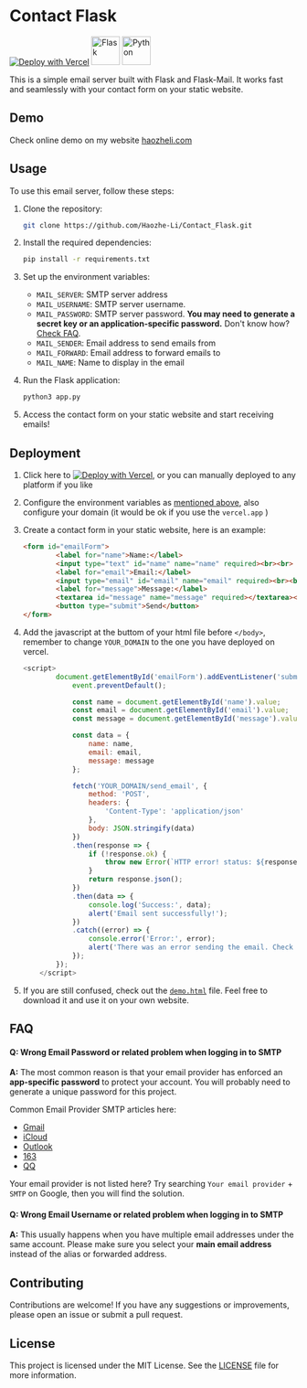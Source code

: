 # Contact Flask

[![Deploy with Vercel](https://vercel.com/button)](https://vercel.com/new/clone?repository-url=https%3A%2F%2Fgithub.com%2FHaozhe-Li%2FContactFlask&env=MAIL_SERVER,MAIL_PASSWORD,MAIL_USERNAME,MAIL_SENDER,MAIL_FORWARD,MAIL_NAME&envDescription=All%20the%20SMTP%20mail%20requires) [<img width="50" src="https://user-images.githubusercontent.com/25181517/183423775-2276e25d-d43d-4e58-890b-edbc88e915f7.png" alt="Flask" title="Flask"/>](https://flask.palletsprojects.com/en/3.0.x/) [<img width="50" src="https://user-images.githubusercontent.com/25181517/183423507-c056a6f9-1ba8-4312-a350-19bcbc5a8697.png" alt="Python" title="Python"/>](https://www.python.org)

This is a simple email server built with Flask and Flask-Mail. It works fast and seamlessly with your contact form on your static website.

## Demo

Check online demo on my website [haozheli.com](https://www.haozheli.com/#contact)

## Usage

To use this email server, follow these steps:

1. Clone the repository:

    ```bash
    git clone https://github.com/Haozhe-Li/Contact_Flask.git
    ```

2. Install the required dependencies:

    ```bash
    pip install -r requirements.txt
    ```

3. Set up the environment variables:

    - `MAIL_SERVER`: SMTP server address
    - `MAIL_USERNAME`: SMTP server username.
    - `MAIL_PASSWORD`: SMTP server password. **You may need to generate a secret key or an application-specific password.** Don't know how? [Check FAQ](#FAQ).
    - `MAIL_SENDER`: Email address to send emails from
    - `MAIL_FORWARD`: Email address to forward emails to
    - `MAIL_NAME`: Name to display in the email

4. Run the Flask application:

    ```bash
    python3 app.py
    ```

5. Access the contact form on your static website and start receiving emails!

## Deployment

1. Click here to [![Deploy with Vercel](https://vercel.com/button)](https://vercel.com/new/clone?repository-url=https%3A%2F%2Fgithub.com%2FHaozhe-Li%2FContactFlask&env=MAIL_SERVER,MAIL_PASSWORD,MAIL_USERNAME,MAIL_SENDER,MAIL_FORWARD,MAIL_NAME&envDescription=All%20the%20SMTP%20mail%20requires), or you can manually deployed to any platform if you like

2. Configure the environment variables as [mentioned above](#Usage), also configure your domain (it would be ok if you use the ``vercel.app`` )

3. Create a contact form in your static website, here is an example:

   ````html
   <form id="emailForm">
           <label for="name">Name:</label>
           <input type="text" id="name" name="name" required><br><br>
           <label for="email">Email:</label>
           <input type="email" id="email" name="email" required><br><br>
           <label for="message">Message:</label>
           <textarea id="message" name="message" required></textarea><br><br>
           <button type="submit">Send</button>
   </form>
   ````

4. Add the javascript at the buttom of your html file before ``</body>``, remember to change ``YOUR_DOMAIN`` to the one you have deployed on vercel.

   ````js
   <script>
           document.getElementById('emailForm').addEventListener('submit', function(event) {
               event.preventDefault();
   
               const name = document.getElementById('name').value;
               const email = document.getElementById('email').value;
               const message = document.getElementById('message').value;
   
               const data = {
                   name: name,
                   email: email,
                   message: message
               };
   
               fetch('YOUR_DOMAIN/send_email', {
                   method: 'POST',
                   headers: {
                       'Content-Type': 'application/json'
                   },
                   body: JSON.stringify(data)
               })
               .then(response => {
                   if (!response.ok) {
                       throw new Error(`HTTP error! status: ${response.status}`);
                   }
                   return response.json();
               })
               .then(data => {
                   console.log('Success:', data);
                   alert('Email sent successfully!');
               })
               .catch((error) => {
                   console.error('Error:', error);
                   alert('There was an error sending the email. Check the console for more details.');
               });
           });
       </script>
   ````

5. If you are still confused, check out the [``demo.html``](demo.html) file. Feel free to download it and use it on your own website. 

## FAQ

#### Q: Wrong Email Password or related problem when logging in to SMTP

**A:** The most common reason is that your email provider has enforced an **app-specific password** to protect your account. You will probably need to generate a unique password for this project. 

Common Email Provider SMTP articles here:

- [Gmail](https://www.gmass.co/blog/gmail-smtp/)
- [iCloud](https://support.apple.com/en-us/102525)
- [Outlook](https://support.microsoft.com/en-us/office/pop-imap-and-smtp-settings-for-outlook-com-d088b986-291d-42b8-9564-9c414e2aa040)
- [163](https://help.mail.163.com/faqDetail.do?code=d7a5dc8471cd0c0e8b4b8f4f8e49998b374173cfe9171305fa1ce630d7f67ac2a5feb28b66796d3b)
- [QQ](https://service.mail.qq.com/detail/0/310)

Your email provider is not listed here? Try searching ``Your email provider`` + ``SMTP`` on Google, then you will find the solution.

#### Q: Wrong Email Username or related problem when logging in to SMTP

**A:**  This usually happens when you have multiple email addresses under the same account. Please make sure you select your **main email address** instead of the alias or forwarded address.

## Contributing

Contributions are welcome! If you have any suggestions or improvements, please open an issue or submit a pull request.

## License

This project is licensed under the MIT License. See the [LICENSE](LICENSE) file for more information.

